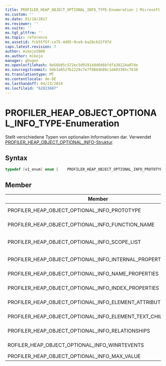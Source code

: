 ```yaml
---
title: PROFILER_HEAP_OBJECT_OPTIONAL_INFO_TYPE-Enumeration | Microsoft-Dokumentation
ms.custom: ''
ms.date: 01/18/2017
ms.reviewer: ''
ms.suite: ''
ms.tgt_pltfrm: ''
ms.topic: reference
ms.assetid: fcb55f5f-ce75-4d05-9ce9-ba28c622f97d
caps.latest.revision: 7
author: mikejo5000
ms.author: mikejo
manager: ghogen
ms.openlocfilehash: 0a56b05c572ec5d91914dd046bfdfa39224a07de
ms.sourcegitcommit: 94b3a052fb1229c7e7f8804b09c1d403385c7630
ms.translationtype: MT
ms.contentlocale: de-DE
ms.lasthandoff: 04/23/2019
ms.locfileid: "62823607"
---
```

# <a name="profilerheapobjectoptionalinfotype-enumeration"></a>PROFILER_HEAP_OBJECT_OPTIONAL_INFO_TYPE-Enumeration
Stellt verschiedene Typen von optionalen Informationen dar. Verwendet [PROFILER_HEAP_OBJECT_OPTIONAL_INFO-Struktur](../../winscript/reference/profiler-heap-object-optional-info-structure.md).  
  
## <a name="syntax"></a>Syntax  
  
```cpp
typedef [v1_enum] enum {    PROFILER_HEAP_OBJECT_OPTIONAL_INFO_PROTOTYPE                    = 0x00000001,    PROFILER_HEAP_OBJECT_OPTIONAL_INFO_FUNCTION_NAME                = 0x00000002,    PROFILER_HEAP_OBJECT_OPTIONAL_INFO_SCOPE_LIST                   = 0x00000003,    PROFILER_HEAP_OBJECT_OPTIONAL_INFO_INTERNAL_PROPERTY            = 0x00000004,    PROFILER_HEAP_OBJECT_OPTIONAL_INFO_NAME_PROPERTIES              = 0x00000005,    PROFILER_HEAP_OBJECT_OPTIONAL_INFO_INDEX_PROPERTIES             = 0x00000006,    PROFILER_HEAP_OBJECT_OPTIONAL_INFO_ELEMENT_ATTRIBUTES_SIZE      = 0x00000007,    PROFILER_HEAP_OBJECT_OPTIONAL_INFO_ELEMENT_TEXT_CHILDREN_SIZE   = 0x00000008,    PROFILER_HEAP_OBJECT_OPTIONAL_INFO_RELATIONSHIPS                = 0x00000009,    PROFILER_HEAP_OBJECT_OPTIONAL_INFO_WINRTEVENTS                  = 0x0000000A,    PROFILER_HEAP_OBJECT_OPTIONAL_INFO_MAX_VALUE                    = PROFILER_HEAP_OBJECT_OPTIONAL_INFO_WINRTEVENTS} PROFILER_HEAP_OBJECT_OPTIONAL_INFO_TYPE;  
```  
  
## <a name="members"></a>Member  
  
|Member|Wert|Beschreibung|  
|------------|-----------|-----------------|  
|PROFILER_HEAP_OBJECT_OPTIONAL_INFO_PROTOTYPE|0x00000001|Informationen zu den Prototyp des Heapobjekts.|  
|PROFILER_HEAP_OBJECT_OPTIONAL_INFO_FUNCTION_NAME|0x00000002|Informationen über das heapobjekt Funktionsnamen.|  
|PROFILER_HEAP_OBJECT_OPTIONAL_INFO_SCOPE_LIST|0x00000003|Informationen über des Heapobjekts [PROFILER_HEAP_OBJECT_SCOPE_LIST-Struktur](../../winscript/reference/profiler-heap-object-scope-list-structure.md).|  
|PROFILER_HEAP_OBJECT_OPTIONAL_INFO_INTERNAL_PROPERTY|0x00000004|Informationen über das heapobjekt interne Eigenschaften.|  
|PROFILER_HEAP_OBJECT_OPTIONAL_INFO_NAME_PROPERTIES|0x00000005|Informationen zu den Eigenschaften des Heapobjekts.|  
|PROFILER_HEAP_OBJECT_OPTIONAL_INFO_INDEX_PROPERTIES|0x00000006|Informationen über das heapobjekt Indexeigenschaften.|  
|PROFILER_HEAP_OBJECT_OPTIONAL_INFO_ELEMENT_ATTRIBUTES_SIZE|0x00000007|Die Größe der Attribute, die ein DOM-Element zugeordnet sind.|  
|PROFILER_HEAP_OBJECT_OPTIONAL_INFO_ELEMENT_TEXT_CHILDREN_SIZE|0x00000008|Die Größe der Text, der ein DOM-Element zugeordnet ist.|  
|PROFILER_HEAP_OBJECT_OPTIONAL_INFO_RELATIONSHIPS|0x00000009|Informationen über das heapobjekt-Beziehungen.|  
|ROFILER_HEAP_OBJECT_OPTIONAL_INFO_WINRTEVENTS|0x0000000A|Informationen über das heapobjekt-Windows-Runtime-Ereignissen.|  
|PROFILER_HEAP_OBJECT_OPTIONAL_INFO_MAX_VALUE|PROFILER_HEAP_OBJECT_OPTIONAL_INFO_WINRTEVENTS|Der maximale Wert dieser Enumeration.|